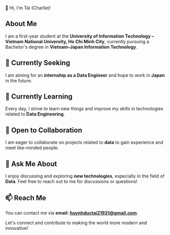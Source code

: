 👋 Hi, I'm Tài (Charlie)!

## About Me
I am a first-year student at the **University of Information Technology – Vietnam National University, Ho Chi Minh City**, currently pursuing a Bachelor's degree in **Vietnam-Japan Information Technology**.

## 🔭 Currently Seeking
I am aiming for an **internship as a Data Engineer** and hope to work in **Japan** in the future.

## 🌱 Currently Learning
Every day, I strive to learn new things and improve my skills in technologies related to **Data Engineering**.

## 👯 Open to Collaboration
I am eager to collaborate on projects related to **data** to gain experience and meet like-minded people.

## 💬 Ask Me About
I enjoy discussing and exploring **new technologies**, especially in the field of **Data**. Feel free to reach out to me for discussions or questions!

## 📫 Reach Me
You can contact me via **email: huynhductai21931@gmail.com**.

Let's connect and contribute to making the world more modern and innovative!

